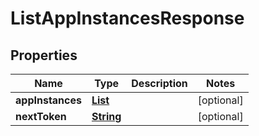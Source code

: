 

# ListAppInstancesResponse


## Properties

| Name | Type | Description | Notes |
|------------ | ------------- | ------------- | -------------|
|**appInstances** | [**List**](List.md) |  |  [optional] |
|**nextToken** | [**String**](String.md) |  |  [optional] |



